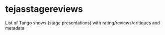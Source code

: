 # tejasstagereviews
List of Tango shows (stage presentations) with rating/reviews/critiques and metadata
